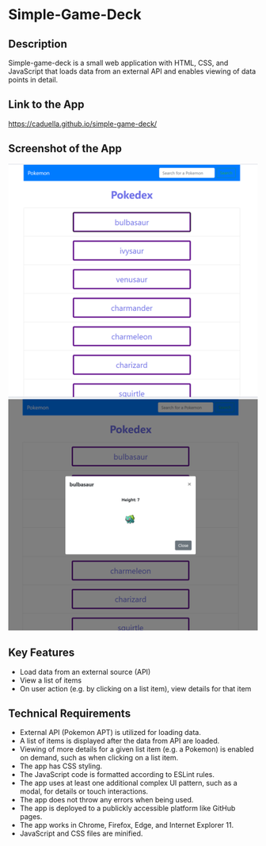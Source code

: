 # Simple-Game-Deck

## Description
Simple-game-deck is a small web application with HTML, CSS, and JavaScript that loads data from an external API and enables viewing of data points in detail.

## Link to the App
https://caduella.github.io/simple-game-deck/

## Screenshot of the App
![Simple game start](simple-game-dex-start.png)
![Simple game modal](simple-game-dex-modal.png)

## Key Features
- Load data from an external source (API)
- View a list of items
- On user action (e.g. by clicking on a list item), view details for that item

## Technical Requirements
- External API (Pokemon APT) is utilized for loading data.
- A list of items is displayed after the data from API are loaded.
- Viewing of more details for a given list item (e.g. a Pokemon) is enabled on demand, such as when clicking on a list item.
- The app has CSS styling.
- The JavaScript code is formatted according to ESLint rules.
- The app uses at least one additional complex UI pattern, such as a modal, for details or touch interactions.
- The app does not throw any errors when being used.
- The app is deployed to a publickly accessible platform like GitHub pages.
- The app works in Chrome, Firefox, Edge, and Internet Explorer 11.
- JavaScript and CSS files are minified.


